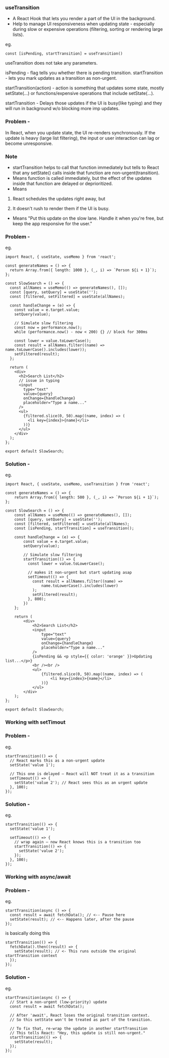 ### useTransition
- A React Hook that lets you render a part of the UI in the background.
- Help to manage UI responsiveness when updating state - especially during slow or expensive operations (filtering, sorting or rendering large lists).

eg.
```
const [isPending, startTransition] = useTransition()
```

useTransition does not take any parameters.

isPending - flag tells you whether there is pending transition.
startTransition - lets you mark updates as a transition as non-urgent.

startTransition(action) - action is something that updates some state, mostly setState(...) or functions/expensive operations that include setState(...).

startTransition - Delays those updates if the UI is busy(like typing) and they will run in background w/o blocking more imp updates. 

### Problem -
In React, when you update state, the UI re-renders synchronously. If the update is heavy (large list filtering), the input or user interaction can lag or become unresponsive.

### Note
- startTransition helps to call that function immediately but tells to React that any setState() calls inside that function are non-urgent(transition).
- Means function is called immediately, but the effect of the updates inside that function are delayed or deprioritized.
- Means
1. React schedules the updates right away, but

2. It doesn't rush to render them if the UI is busy.

- Means "Put this update on the slow lane. Handle it when you're free, but keep the app responsive for the user."

### Problem -

eg.
```
import React, { useState, useMemo } from 'react';

const generateNames = () => {
  return Array.from({ length: 1000 }, (_, i) => `Person ${i + 1}`);
};

const SlowSearch = () => {
  const allNames = useMemo(() => generateNames(), []);
  const [query, setQuery] = useState('');
  const [filtered, setFiltered] = useState(allNames);

  const handleChange = (e) => {
    const value = e.target.value;
    setQuery(value);

    // Simulate slow filtering
    const now = performance.now();
    while (performance.now() - now < 200) {} // block for 300ms

    const lower = value.toLowerCase();
    const result = allNames.filter((name) => name.toLowerCase().includes(lower));
    setFiltered(result);
  };

  return (
    <div>
      <h2>Search List</h2>
      // issue in typing
      <input
        type="text"
        value={query}
        onChange={handleChange}
        placeholder="Type a name..."
      />
      <ul>
        {filtered.slice(0, 50).map((name, index) => (
          <li key={index}>{name}</li>
        ))}
      </ul>
    </div>
  );
};

export default SlowSearch;
```

### Solution -

eg.
```
import React, { useState, useMemo, useTransition } from 'react';

const generateNames = () => {
    return Array.from({ length: 500 }, (_, i) => `Person ${i + 1}`);
};

const SlowSearch = () => {
    const allNames = useMemo(() => generateNames(), []);
    const [query, setQuery] = useState('');
    const [filtered, setFiltered] = useState(allNames);
    const [isPending, startTransition] = useTransition();

    const handleChange = (e) => {
        const value = e.target.value;
        setQuery(value);

        // Simulate slow filtering
        startTransition(() => {
          const lower = value.toLowerCase();

          // makes it non-urgent but start updating asap
          setTimeout(() => {
            const result = allNames.filter((name) =>
                name.toLowerCase().includes(lower)
            );
            setFiltered(result);
          }, 800);
        })
    };

    return (
        <div>
            <h2>Search List</h2>
            <input
                type="text"
                value={query}
                onChange={handleChange}
                placeholder="Type a name..."
            />
            {isPending && <p style={{ color: 'orange' }}>Updating list...</p>}
            <br /><br />
            <ul>
                {filtered.slice(0, 50).map((name, index) => (
                    <li key={index}>{name}</li>
                ))}
            </ul>
        </div>
    );
};

export default SlowSearch;
```

### Working with setTimout

### Problem -

eg.
```
startTransition(() => {
  // React marks this as a non-urgent update
  setState('value 1');

  // This one is delayed — React will NOT treat it as a transition
  setTimeout(() => {
    setState('value 2'); // React sees this as an urgent update
  }, 100);
});
```

### Solution -

eg.
```
startTransition(() => {
  setState('value 1');

  setTimeout(() => {
    // wrap again — now React knows this is a transition too
    startTransition(() => {
      setState('value 2');
    });
  }, 100);
});
```

### Working with async/await

### Problem -

eg.
```
startTransition(async () => {
  const result = await fetchData(); // <-- Pause here
  setState(result); // <-- Happens later, after the pause
});
```

is basically doing this

```
startTransition(() => {
  fetchData().then((result) => {
    setState(result); // <- This runs outside the original startTransition context
  });
});
```

### Solution -

eg.
```
startTransition(async () => {
  // Start a non-urgent (low-priority) update
  const result = await fetchData();

  // After 'await', React loses the original transition context.
  // So this setState won't be treated as part of the transition.

  // To fix that, re-wrap the update in another startTransition
  // This tells React: "Hey, this update is still non-urgent."
  startTransition(() => {
    setState(result);
  });
});

```

